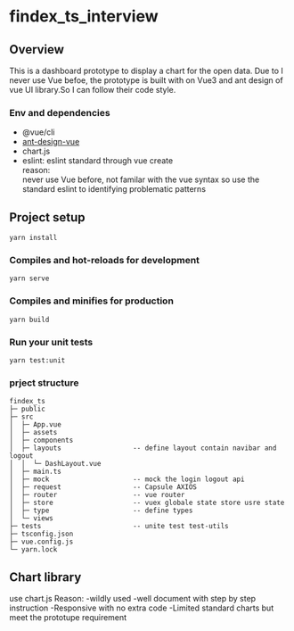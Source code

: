 # findex_ts_interview 
## Overview 
This is a dashboard prototype to display a chart for the open data. Due to I never use Vue befoe, the prototype is built with on Vue3 and ant design of vue UI library.So I can follow their code style.
 
### Env and dependencies

- @vue/cli
- [ant-design-vue](https://antdv.com/components/overview) 
- chart.js
- eslint:  eslint standard through  vue create \
reason:\
never use Vue before, not familar with the vue syntax so use the standard eslint to  identifying problematic patterns
## Project setup
```
yarn install
```

### Compiles and hot-reloads for development
```
yarn serve
```

### Compiles and minifies for production
```
yarn build
```

### Run your unit tests
```
yarn test:unit
```


### prject structure
```
findex_ts
├─ public
├─ src
│  ├─ App.vue
│  ├─ assets
│  ├─ components
│  ├─ layouts                  -- define layout contain navibar and logout 
│  │  └─ DashLayout.vue
│  ├─ main.ts
│  ├─ mock                     -- mock the login logout api 
│  ├─ request                  -- Capsule AXIOS  
│  ├─ router                   -- vue router 
│  ├─ store                    -- vuex globale state store usre state
│  ├─ type                     -- define types 
│  └─ views                  
├─ tests                       -- unite test test-utils
├─ tsconfig.json
├─ vue.config.js
└─ yarn.lock
```

## Chart library
use chart.js
Reason:
-wildly used 
-well document with step by step instruction 
-Responsive  with no extra code 
-Limited standard charts but meet the prototupe requirement 
